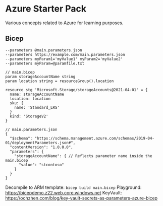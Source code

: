 # Azure Starter Pack

Various concepts related to Azure for learning purposes.

## Bicep

```
--parameters @main.parameters.json
--parameters https://example.com/main.parameters.json
--parameters myParam1='myValue1' myParam2='myValue2'
--parameters myParam=@paramfile.txt
```

```
// main.bicep
param storageAccountName string
param location string = resourceGroup().location

resource stg 'Microsoft.Storage/storageAccounts@2021-04-01' = {
  name: storageAccountName
  location: location
  sku: {
    name: 'Standard_LRS'
  }
  kind: 'StorageV2'
}
```

```
// main.parameters.json
{
  "$schema": "https://schema.management.azure.com/schemas/2019-04-01/deploymentParameters.json#",
  "contentVersion": "1.0.0.0",
  "parameters": {
    "storageAccountName": { // Reflects parameter name inside the main.bicep
      "value": "stcontoso"
    }
  }
}
```

Decompile to ARM template: `bicep build main.bicep`
Playground: https://bicepdemo.z22.web.core.windows.net
KeyVault: https://ochzhen.com/blog/key-vault-secrets-as-parameters-azure-bicep
